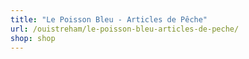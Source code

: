 ```yaml
---
title: "Le Poisson Bleu - Articles de Pêche"
url: /ouistreham/le-poisson-bleu-articles-de-peche/
shop: shop
---
```

